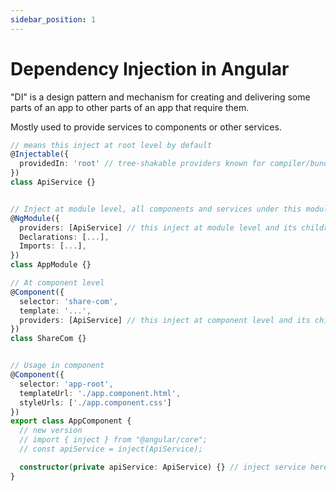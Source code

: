 ```yaml
---
sidebar_position: 1
---
```


# Dependency Injection in Angular
"DI" is a design pattern and mechanism for creating and delivering some parts of an app to other parts of an app that require them.

Mostly used to provide services to components or other services.
```typescript
// means this inject at root level by default
@Injectable({
  providedIn: 'root' // tree-shakable providers known for compiler/bundler
})
class ApiService {}


// Inject at module level, all components and services under this module can use it
@NgModule({
  providers: [ApiService] // this inject at module level and its children
  Declarations: [...],
  Imports: [...],
})
class AppModule {}

// At component level
@Component({
  selector: 'share-com',
  template: '...',
  providers: [ApiService] // this inject at component level and its children
})
class ShareCom {}


// Usage in component
@Component({
  selector: 'app-root',
  templateUrl: './app.component.html',
  styleUrls: ['./app.component.css']
})
export class AppComponent {
  // new version
  // import { inject } from "@angular/core";
  // const apiService = inject(ApiService);

  constructor(private apiService: ApiService) {} // inject service here
}


```